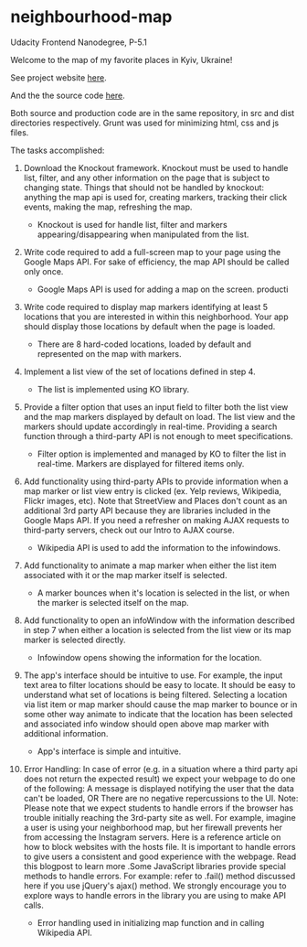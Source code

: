 # neighbourhood-map
Udacity Frontend Nanodegree, P-5.1

Welcome to the map of my favorite places in Kyiv, Ukraine!

See project website [here](http://aviun.github.io/neighbourhood-map/dist).

And the the source code [here](https://github.com/aviun/neighbourhood-map/tree/master/src).

Both source and production code are in the same repository, in src and dist directories respectively. 
Grunt was used for minimizing html, css and js files.

The tasks accomplished:

1. Download the Knockout framework. Knockout must be used to handle list, filter, and any other information on the page that is subject to changing state. Things that should not be handled by knockout: anything the map api is used for, creating markers, tracking their click events, making the map, refreshing the map.
    - Knockout is used for handle list, filter and markers appearing/disappearing when manipulated from the list.

2. Write code required to add a full-screen map to your page using the Google Maps API. For sake of efficiency, the map API should be called only once.
    - Google Maps API is used for adding a map on the screen. 
producti
3. Write code required to display map markers identifying at least 5 locations that you are interested in within this neighborhood. Your app should display those locations by default when the page is loaded.
    - There are 8 hard-coded locations, loaded by default and represented on the map with markers.

4. Implement a list view of the set of locations defined in step 4.
    - The list is implemented using KO library.

5. Provide a filter option that uses an input field to filter both the list view and the map markers displayed by default on load. The list view and the markers should update accordingly in real-time. Providing a search function through a third-party API is not enough to meet specifications.
    - Filter option is implemented and managed by KO to filter the list in real-time. Markers are displayed for filtered items only.

6. Add functionality using third-party APIs to provide information when a map marker or list view entry is clicked (ex. Yelp reviews, Wikipedia, Flickr images, etc). Note that StreetView and Places don't count as an additional 3rd party API because they are libraries included in the Google Maps API. If you need a refresher on making AJAX requests to third-party servers, check out our Intro to AJAX course.
    - Wikipedia API is used to add the information to the infowindows.

7. Add functionality to animate a map marker when either the list item associated with it or the map marker itself is selected.
    - A marker bounces when it's location is selected in the list, or when the marker is selected itself on the map.
    
8. Add functionality to open an infoWindow with the information described in step 7 when either a location is selected from the list view or its map marker is selected directly.
    -  Infowindow opens showing the information for the location.

9. The app's interface should be intuitive to use. For example, the input text area to filter locations should be easy to locate. It should be easy to understand what set of locations is being filtered. Selecting a location via list item or map marker should cause the map marker to bounce or in some other way animate to indicate that the location has been selected and associated info window should open above map marker with additional information.
    - App's interface is simple and intuitive.

10. Error Handling: In case of error (e.g. in a situation where a third party api does not return the expected result) we expect your webpage to do one of the following: A message is displayed notifying the user that the data can't be loaded, OR There are no negative repercussions to the UI. Note: Please note that we expect students to handle errors if the browser has trouble initially reaching the 3rd-party site as well. For example, imagine a user is using your neighborhood map, but her firewall prevents her from accessing the Instagram servers. Here is a reference article on how to block websites with the hosts file. It is important to handle errors to give users a consistent and good experience with the webpage. Read this blogpost to learn more .Some JavaScript libraries provide special methods to handle errors. For example: refer to .fail() method discussed here if you use jQuery's ajax() method. We strongly encourage you to explore ways to handle errors in the library you are using to make API calls.
    - Error handling used in initializing map function and in calling Wikipedia API. 

